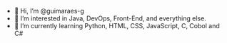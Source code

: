 - 👋 Hi, I’m @guimaraes-g
- 👀 I’m interested in Java, DevOps, Front-End, and everything else.
- 🌱 I’m currently learning Python, HTML, CSS, JavaScript, C, Cobol and C#

